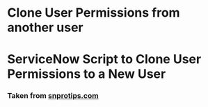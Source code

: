 # Clone User Permissions from another user
# ServiceNow Script to Clone User Permissions to a New User
### Taken from [snprotips.com](https://snprotips.com/blog/rvicenowprotips.com/2015/08/clone-one-users-access-to-another-user.html#:~:text=Save%20and%20visit%20a%20user's,groups%20copied%20to%20their%20profile)
